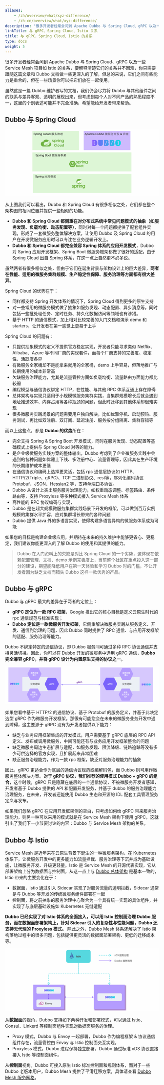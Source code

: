 ```yaml
---
aliases:
    - /zh/overview/what/xyz-difference/
    - /zh-cn/overview/what/xyz-difference/
description: "很多开发者经常会问到 Apache Dubbo 与 Spring Cloud、gRPC 以及一些 Service Mesh 项目如 Istio 的关系，要解释清楚它们的关系并不困难，你只需要跟随这篇文章和 Dubbo 文档做一些更深入的了解，但总的来说，它们之间有些能力是重合的，但在一些场景你可以把它们放在一起使用。"
linkTitle: 与 gRPC、Spring Cloud、Istio 关系
title: 与 gRPC、Spring Cloud、Istio 的关系
type: docs
weight: 5
---
```




很多开发者经常会问到 Apache Dubbo 与 Spring Cloud、gRPC 以及一些 Service Mesh 项目如 Istio 的关系，要解释清楚它们的关系并不困难，你只需要跟随这篇文章和 Dubbo 文档做一些更深入的了解，但总的来说，它们之间有些能力是重合的，但在一些场景你可以把它们放在一起使用。

虽然这是一篇 Dubbo 维护者写的文档，我们仍会尽力将 Dubbo 与其他组件之间的联系与差异客观、透明的展现出来，但考虑到每个人对不同产品的熟悉程度不一，这里的个别表述可能并不完全准确，希望能给开发者带来帮助。

## Dubbo 与 Spring Cloud

![dubbo-springcloud](/imgs/v3/difference/dubbo-springcloud.png)

从上图我们可以看出，Dubbo 和 Spring Cloud 有很多相似之处，它们都在整个架构图的相同位置并提供一些相似的功能。

* **Dubbo 和 Spring Cloud 都侧重在对分布式系统中常见问题模式的抽象（如服务发现、负载均衡、动态配置等）**，同时对每一个问题都提供了配套组件实现，形成了一套微服务整体解决方案，让使用 Dubbo 及 Spring Cloud 的用户在开发微服务应用时可以专注在业务逻辑开发上。
* **Dubbo 和 Spring Cloud 都完全兼容 Spring 体系的应用开发模式**，Dubbo 对 Spring 应用开发框架、Spring Boot 微服务框架都做了很好的适配，由于 Spring Cloud 出自 Spring 体系，在这一点上自然更不必多说。

虽然两者有很多相似之处，但由于它们在诞生背景与架构设计上的巨大差异，**两者在性能、适用的微服务集群规模、生产稳定性保障、服务治理等方面都有很大差异**。

Spring Cloud 的优势在于：
* 同样都支持 Spring 开发体系的情况下，Spring Cloud 得到更多的原生支持
* 对一些常用的微服务模式做了抽象如服务发现、动态配置、异步消息等，同时包括一些批处理任务、定时任务、持久化数据访问等领域也有涉猎。
* 基于 HTTP 的通信模式，加上相对比较完善的入门文档和演示 demo 和 starters，让开发者在第一感觉上更易于上手

Spring Cloud 的问题有：
* 只提供抽象模式的定义不提供官方稳定实现，开发者只能寻求类似 Netflix、Alibaba、Azure 等不同厂商的实现套件，而每个厂商支持的完善度、稳定性、活跃度各异
* 有微服务全家桶却不是能拿来就用的全家桶，demo 上手容易，但落地推广与长期使用的成本非常高
* 欠缺服务治理能力，尤其是流量管控方面如负载均衡、流量路由方面能力都比较弱
* 编程模型与通信协议绑定 HTTP，在性能、与其他 RPC 体系互通上存在障碍
* 总体架构与实现只适用于小规模微服务集群实践，当集群规模增长后就会遇到地址推送效率、内存占用等各种瓶颈的问题，但此时迁移到其他体系却很难实现
* 很多微服务实践场景的问题需要用户独自解决，比如优雅停机、启动预热、服务测试，再比如双注册、双订阅、延迟注册、服务按分组隔离、集群容错等

而以上这些点，都是 **Dubbo 的优势**所在：
* 完全支持 Spring & Spring Boot 开发模式，同时在服务发现、动态配置等基础模式上提供与 Spring Cloud 对等的能力。
* 是企业级微服务实践方案的整体输出，Dubbo 考虑到了企业微服务实践中会遇到的各种问题如优雅上下线、多注册中心、流量管理等，因此其在生产环境的长期维护成本更低
* 在通信协议和编码上选择更灵活，包括 rpc 通信层协议如 HTTP、HTTP/2(Triple、gRPC)、TCP 二进制协议、rest等，序列化编码协议Protobuf、JSON、Hessian2 等，支持单端口多协议。
* Dubbo 从设计上突出服务服务治理能力，如权重动态调整、标签路由、条件路由等，支持 Proxyless 等多种模式接入 Service Mesh 体系
* 高性能的 RPC 协议编码与实现，
* Dubbo 是在超大规模微服务集群实践场景下开发的框架，可以做到百万实例规模的集群水平扩容，应对集群增长带来的各种问题
* Dubbo 提供 Java 外的多语言实现，使得构建多语言异构的微服务体系成为可能

如果您的目标是构建企业级应用，并期待在未来的持久维护中能够更省心、更稳定，我们建议你能更深入的了解 Dubbo 的使用和其提供的能力。
> Dubbo 在入门资料上的欠缺是对比 Spring Cloud 的一个劣势，这体现在依赖配置管理、文档、demo 示例完善度上，当前整个社区在重点投入这一部分的建设，期望能降低用户在第一天体验和学习 Dubbo 时的门槛，不让开发者因为缺乏文档而错失 Dubbo 这样一款优秀的产品。

## Dubbo 与 gRPC
Dubbo 与 gRPC 最大的差异在于两者的定位上：
* **gRPC 定位为一款 RPC 框架**，Google 推出它的核心目标是定义云原生时代的 rpc 通信规范与标准实现；
* **Dubbo 定位是一款微服务开发框架**，它侧重解决微服务实践从服务定义、开发、通信到治理的问题，因此 Dubbo 同时提供了 RPC 通信、与应用开发框架的适配、服务治理等能力。

Dubbo 不绑定特定的通信协议，即 Dubbo 服务间可通过多种 RPC 协议通信并支持灵活切换。因此，你可以在 Dubbo 开发的微服务中选用 gRPC 通信，**Dubbo 完全兼容 gRPC，并将 gRPC 设计为内置原生支持的协议之一**。

![dubbo-grpc](/imgs/v3/difference/dubbo-grpc.png)

如果您看中基于 HTTP/2 的通信协议、基于 Protobuf 的服务定义，并基于此决定选型 gRPC 作为微服务开发框架，那很有可能您会在未来的微服务业务开发中遇到障碍，这主要源于 gRPC 没有为开发者提供以下能力：
* 缺乏与业务应用框架集成的开发模式，用户需要基于 gRPC 底层的 RPC API 定义、发布或调用微服务，中间可能还有与业务应用开发框架整合的问题
* 缺乏微服务周边生态扩展与适配，如服务发现、限流降级、链路追踪等没有多少可供选择的官方实现，且扩展起来非常困难
* 缺乏服务治理能力，作为一款 rpc 框架，缺乏对服务治理能力的抽象

因此，gRPC 更适合作为底层的通信协议规范或编解码包，而 Dubbo 则可用作微服务整体解决方案。**对于 gRPC 协议，我们推荐的使用模式 Dubbo + gRPC 的组合**，这个时候，gRPC 只是隐藏在底层的一个通信协议，不被微服务开发者感知，开发者基于 Dubbo 提供的 API 和配置开发服务，并基于 dubbo 的服务治理能力治理服务，在未来，开发者还能使用 Dubbo 生态和开源的 IDL 配套工具管理服务定义与发布。

如果我们忽略 gRPC 在应用开发框架侧的空白，只考虑如何给 gRPC 带来服务治理能力，则另一种可以采用的模式就是在 Service Mesh 架构下使用 gRPC，这就引出了我们下一小节要讨论的内容：Dubbo 与 Service Mesh 架构的关系。

## Dubbo 与 Istio
Service Mesh 是近年来在云原生背景下诞生的一种微服务架构，在 Kubernetes 体系下，让微服务开发中的更多能力如流量拦截、服务治理等下沉并成为基础设施，让微服务开发、升级更轻量。Istio 是 Service Mesh 的开源代表实现，它从部署架构上分为数据面与控制面，从这一点上与 [Dubbo 总体架构](../overview) 是基本一致的，Istio 带来的主要变化在于：
* 数据面，Istio 通过引入 Sidecar 实现了对服务流量的透明拦截，Sidecar 通常是与 Dubbo 等开发的传统微服务组件部署在一起
* 控制面，将之前抽象的服务治理中心聚合为一个具有统一实现的具体组件，并实现了与底层基础设施如 Kubernetes 无缝适配

**Dubbo 已经实现了对 Istio 体系的全面接入，可以用 Istio 控制面治理 Dubbo 服务，而在数据面部署架构上，针对 Sidecar 引入的复杂性与性能问题，Dubbo 还支持无代理的 Proxyless 模式。** 除此之外，Dubbo Mesh 体系还解决了 Istio 架构落地过程中的很多问题，包括提供更灵活的数据面部署架构、更低的迁移成本等。

![Dubbo-Mesh](/imgs/v3/mesh/mix-mesh.png)

从**数据面**的视角，Dubbo 支持如下两种开发和部署模式，可以通过 Istio、Consul、Linkerd 等控制面组件实现对数据面服务的治理。
* Proxy 模式，Dubbo 与 Envoy 一起部署，Dubbo 作为编程框架 & 协议通信组件存在，流量管控由 Envoy 与 Istio 控制面交互实现。
* Proxyless 模式，Dubbo 进程保持独立部署，Dubbo 通过标准 xDS 协议直接接入 Istio 等控制面组件。

从**控制面**视角，Dubbo 可接入原生 Istio 标准控制面和规则体系，而对于一些 Dubbo 老版本用户，Dubbo Mesh 提供了平滑迁移方案，具体请查看 [Dubbo Mesh 服务网格](../../tasks/mesh/)。
